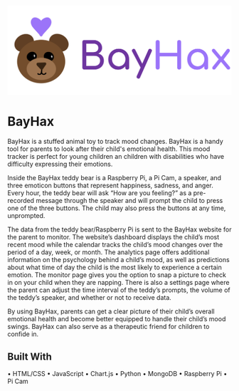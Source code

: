 ![banner](public/pages/pic/BayHaxTitle.png)
# BayHax 

BayHax is a stuffed animal toy to track mood changes. BayHax is a handy tool for parents to look after their child's emotional health. This mood tracker is perfect for young children an children with disabilities who have difficulty expressing their emotions.

Inside the BayHax teddy bear is a Raspberry Pi, a Pi Cam, a speaker, and three emoticon buttons that represent happiness, sadness, and anger. Every hour, the teddy bear will ask “How are you feeling?” as a pre-recorded message through the speaker and will prompt the child to press one of the three buttons. The child may also press the buttons at any time, unprompted.

The data from the teddy bear/Raspberry Pi is sent to the BayHax website for the parent to monitor. The website’s dashboard displays the child’s most recent mood while the calendar tracks the child’s mood changes over the period of a day, week, or month. The analytics page offers additional information on the psychology behind a child’s mood, as well as predictions about what time of day the child is the most likely to experience a certain emotion. The monitor page gives you the option to snap a picture to check in on your child when they are napping. There is also a settings page where the parent can adjust the time interval of the teddy’s prompts, the volume of the teddy’s speaker, and whether or not to receive data.

By using BayHax, parents can get a clear picture of their child’s overall emotional health and become better equipped to handle their child’s mood swings. BayHax can also serve as a therapeutic friend for children to confide in.

## Built With
• HTML/CSS
• JavaScript
• Chart.js
• Python
• MongoDB
• Raspberry Pi
• Pi Cam